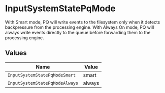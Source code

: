 # InputSystemStatePqMode

With Smart mode, PQ will write events to the filesystem only when it detects backpressure from the processing engine. With Always On mode, PQ will always write events directly to the queue before forwarding them to the processing engine.


## Values

| Name                           | Value                          |
| ------------------------------ | ------------------------------ |
| `InputSystemStatePqModeSmart`  | smart                          |
| `InputSystemStatePqModeAlways` | always                         |